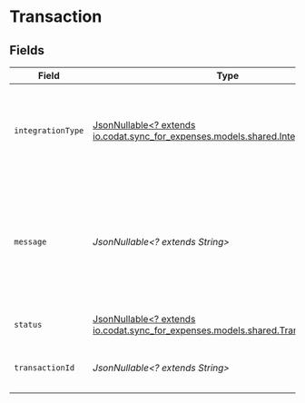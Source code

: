 # Transaction


## Fields

| Field                                                                                                                          | Type                                                                                                                           | Required                                                                                                                       | Description                                                                                                                    | Example                                                                                                                        |
| ------------------------------------------------------------------------------------------------------------------------------ | ------------------------------------------------------------------------------------------------------------------------------ | ------------------------------------------------------------------------------------------------------------------------------ | ------------------------------------------------------------------------------------------------------------------------------ | ------------------------------------------------------------------------------------------------------------------------------ |
| `integrationType`                                                                                                              | [JsonNullable<? extends io.codat.sync_for_expenses.models.shared.IntegrationType>](../../models/shared/IntegrationType.md)     | :heavy_minus_sign:                                                                                                             | Type of transaction that has been processed e.g. Expense or Bank Feed.                                                         | expenses                                                                                                                       |
| `message`                                                                                                                      | *JsonNullable<? extends String>*                                                                                               | :heavy_minus_sign:                                                                                                             | Metadata such as validation errors or the resulting record created in the accounting software.                                 |                                                                                                                                |
| `status`                                                                                                                       | [JsonNullable<? extends io.codat.sync_for_expenses.models.shared.TransactionStatus>](../../models/shared/TransactionStatus.md) | :heavy_minus_sign:                                                                                                             | Status of the transaction.                                                                                                     | Completed                                                                                                                      |
| `transactionId`                                                                                                                | *JsonNullable<? extends String>*                                                                                               | :heavy_minus_sign:                                                                                                             | Your unique idenfier of the transaction.                                                                                       | aa02271d-ed5f-47f5-be76-778d5905225a                                                                                           |